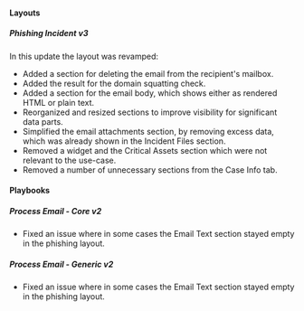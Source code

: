 
#### Layouts
##### Phishing Incident v3
In this update the layout was revamped:
- Added a section for deleting the email from the recipient's mailbox.
- Added the result for the domain squatting check.
- Added a section for the email body, which shows either as rendered HTML or plain text.
- Reorganized and resized sections to improve visibility for significant data parts.
- Simplified the email attachments section, by removing excess data, which was already shown in the Incident Files section.
- Removed a widget and the Critical Assets section which were not relevant to the use-case.
- Removed a number of unnecessary sections from the Case Info tab.


#### Playbooks
##### Process Email - Core v2
- Fixed an issue where in some cases the Email Text section stayed empty in the phishing layout.
##### Process Email - Generic v2
- Fixed an issue where in some cases the Email Text section stayed empty in the phishing layout.
